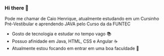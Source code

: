 ### Hi there 👋

Pode me chamar de Caio Henrique, atualmente estudando em um Cursinho Pré-Vestibular e aprendendo JAVA pelo Curso da da FUNTEC

- Gosto de tecnologia e estudar no tempo vago 📚
- Possuo afinidade em Java, HTML, CSS e Angular ☕
- Atualmente estou focando em entrar em uma boa faculdade 🏫
<!--
**CaioHSilvaMC/CaioHSilvaMC** is a ✨ _special_ ✨ repository because its `README.md` (this file) appears on your GitHub profile.

Here are some ideas to get you started:

- 🔭 I’m currently working on ...
- 🌱 I’m currently learning ...
- 👯 I’m looking to collaborate on ...
- 🤔 I’m looking for help with ...
- 💬 Ask me about ...
- 📫 How to reach me: ...
- 😄 Pronouns: ...
- ⚡ Fun fact: ...
-->
